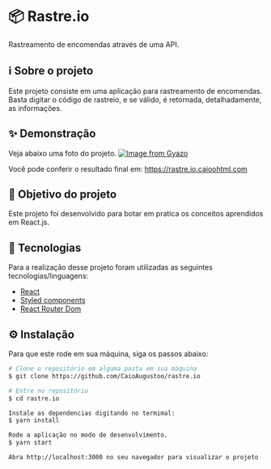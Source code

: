 # 📦 Rastre.io
Rastreamento de encomendas através de uma API.

## ℹ️ Sobre o projeto 
Este projeto consiste em uma aplicação para rastreamento de encomendas. Basta digitar o código de rastreio, e se válido, é retornada, detalhadamente, as informações.

## ✨ Demonstração
Veja abaixo uma foto do projeto.
[![Image from Gyazo](https://i.gyazo.com/3df46a700977fa6b21f09404c16e3051.png)](https://gyazo.com/3df46a700977fa6b21f09404c16e3051)

Você pode conferir o resultado final em: https://rastre.io.caioohtml.com


## 🎯 Objetivo do projeto
Este projeto foi desenvolvido para botar em pratica os conceitos aprendidos em React.js.

## 📝 Tecnologias 
Para a realização desse projeto foram utilizadas as seguintes tecnologias/linguagens: 
- [React](https://pt-br.reactjs.org) 
- [Styled components](https://styled-components.com)
- [React Router Dom](https://reactrouter.com/web/guides/quick-start)

## ⚙️ Instalação
Para que este rode em sua máquina, siga os passos abaixo:

```bash
# Clone o repositório em alguma pasta em sua máquina
$ git clone https://github.com/CaioAugustoo/rastre.io

# Entre no repositório
$ cd rastre.io

Instale as dependencias digitando no termimal:
$ yarn install

Rode a aplicação no modo de desenvolvimento.
$ yarn start

Abra http://localhost:3000 no seu navegador para visualizar o projeto
```
